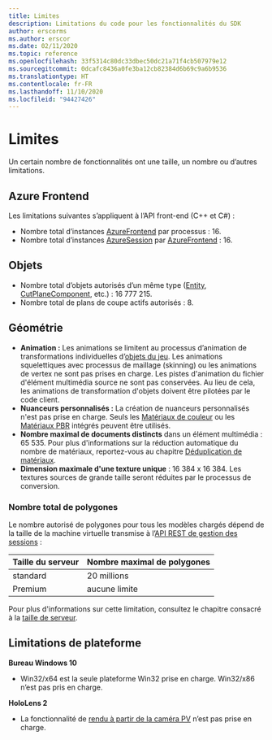 ```yaml
---
title: Limites
description: Limitations du code pour les fonctionnalités du SDK
author: erscorms
ms.author: erscor
ms.date: 02/11/2020
ms.topic: reference
ms.openlocfilehash: 33f5314c80dc33dbec50dc21a71f4cb507979e12
ms.sourcegitcommit: 0dcafc8436a0fe3ba12cb82384d6b69c9a6b9536
ms.translationtype: HT
ms.contentlocale: fr-FR
ms.lasthandoff: 11/10/2020
ms.locfileid: "94427426"
---
```

# <a name="limitations"></a>Limites

Un certain nombre de fonctionnalités ont une taille, un nombre ou d’autres limitations.

## <a name="azure-frontend"></a>Azure Frontend

Les limitations suivantes s’appliquent à l’API front-end (C++ et C#) :
* Nombre total d’instances [AzureFrontend](/dotnet/api/microsoft.azure.remoterendering.azurefrontend) par processus : 16.
* Nombre total d’instances [AzureSession](/dotnet/api/microsoft.azure.remoterendering.azuresession) par [AzureFrontend](/dotnet/api/microsoft.azure.remoterendering.azurefrontend) : 16.

## <a name="objects"></a>Objets

* Nombre total d’objets autorisés d’un même type ([Entity](../concepts/entities.md), [CutPlaneComponent](../overview/features/cut-planes.md), etc.) : 16 777 215.
* Nombre total de plans de coupe actifs autorisés : 8.

## <a name="geometry"></a>Géométrie

* **Animation :** Les animations se limitent au processus d’animation de transformations individuelles d’[objets du jeu](../concepts/entities.md). Les animations squelettiques avec processus de maillage (skinning) ou les animations de vertex ne sont pas prises en charge. Les pistes d'animation du fichier d'élément multimédia source ne sont pas conservées. Au lieu de cela, les animations de transformation d'objets doivent être pilotées par le code client.
* **Nuanceurs personnalisés :** La création de nuanceurs personnalisés n'est pas prise en charge. Seuls les [Matériaux de couleur](../overview/features/color-materials.md) ou les [Matériaux PBR](../overview/features/pbr-materials.md) intégrés peuvent être utilisés.
* **Nombre maximal de documents distincts** dans un élément multimédia : 65 535. Pour plus d'informations sur la réduction automatique du nombre de matériaux, reportez-vous au chapitre [Déduplication de matériaux](../how-tos/conversion/configure-model-conversion.md#material-de-duplication).
* **Dimension maximale d'une texture unique** : 16 384 x 16 384. Les textures sources de grande taille seront réduites par le processus de conversion.

### <a name="overall-number-of-polygons"></a>Nombre total de polygones

Le nombre autorisé de polygones pour tous les modèles chargés dépend de la taille de la machine virtuelle transmise à l’[API REST de gestion des sessions](../how-tos/session-rest-api.md#create-a-session) :

| Taille du serveur | Nombre maximal de polygones |
|:--------|:------------------|
|standard| 20 millions |
|Premium| aucune limite |

Pour plus d'informations sur cette limitation, consultez le chapitre consacré à la [taille de serveur](../reference/vm-sizes.md).

## <a name="platform-limitations"></a>Limitations de plateforme

**Bureau Windows 10**

* Win32/x64 est la seule plateforme Win32 prise en charge. Win32/x86 n’est pas pris en charge.

**HoloLens 2**

* La fonctionnalité de [rendu à partir de la caméra PV](/windows/mixed-reality/mixed-reality-capture-for-developers#render-from-the-pv-camera-opt-in) n’est pas prise en charge.